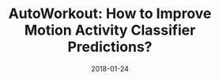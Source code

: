 ---
layout: post
title:  "AutoWorkout: How to Improve Motion Activity Classifier Predictions?"
date:   2018-01-24
external_url: https://towardsdatascience.com/autoworkout-how-to-improve-motion-activity-classifier-predictions-d047feead616
---